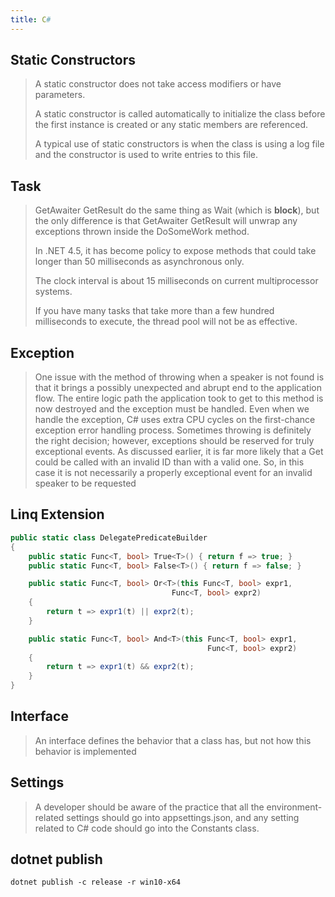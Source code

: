 ```yaml
---
title: C#
---
```


## Static Constructors
> A static constructor does not take access modifiers or have parameters.
>
> A static constructor is called automatically to initialize the class before the first instance is created or any static members are referenced.
>
> A typical use of static constructors is when the class is using a log file and the constructor is used to write entries to this file.

## Task
> GetAwaiter GetResult do the same thing as Wait (which is <b>block</b>), but the only difference is that GetAwaiter GetResult will unwrap any exceptions thrown inside the DoSomeWork method.
>
> In .NET 4.5, it has become policy to expose methods that could take longer than 50 milliseconds as asynchronous only.
>
> The clock interval is about 15 milliseconds on current multiprocessor systems.
>
> If you have many tasks that take more than a few hundred milliseconds to execute, the thread pool will not be as effective.

## Exception
> One issue with the method of throwing when a speaker is not found is that it brings a possibly unexpected and abrupt end to the application flow. The entire logic path the application took to get to this method is now destroyed and the exception must be handled. Even when we handle the exception, C# uses extra CPU cycles on the first-chance exception error handling process. Sometimes throwing is definitely the right decision; however, exceptions should be reserved for truly exceptional events. As discussed earlier, it is far more likely that a Get could be called with an invalid ID than with a valid one. So, in this case it is not necessarily a properly exceptional event for an invalid speaker to be requested

## Linq Extension

```C#
public static class DelegatePredicateBuilder
{
    public static Func<T, bool> True<T>() { return f => true; }
    public static Func<T, bool> False<T>() { return f => false; }

    public static Func<T, bool> Or<T>(this Func<T, bool> expr1,
                                    Func<T, bool> expr2)
    {
        return t => expr1(t) || expr2(t);
    }

    public static Func<T, bool> And<T>(this Func<T, bool> expr1,
                                            Func<T, bool> expr2)
    {
        return t => expr1(t) && expr2(t);
    }
}
```
## Interface
> An interface defines the behavior that a class has, but not  how  this behavior is implemented

## Settings
> A developer should be aware of the practice that all the environment-related settings
should go into appsettings.json, and any setting related to C# code should go into the Constants class.

## dotnet publish
```
dotnet publish -c release -r win10-x64
```

